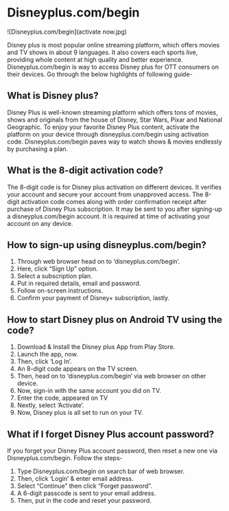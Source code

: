 # Disneyplus.com/begin

![Disneyplus.com/begin](activate now.jpg)

Disney plus is most popular online streaming platform, which offers movies and TV shows in about 9 languages. It also covers each sports live, providing whole content at high quality and better experience. Disneyplus.com/begin is way to access Disney plus for OTT consumers on their devices. Go through the below highlights of following guide-


## What is Disney plus?

Disney Plus is well-known streaming platform which offers tons of movies, shows and originals from the house of Disney, Star Wars, Pixar and National Geographic. To enjoy your favorite Disney Plus content, activate the platform on your device through disneyplus.com/begin using activation code. Disneyplus.com/begin paves way to watch shows & movies endlessly by purchasing a plan.


## What is the 8-digit activation code?

The 8-digit code is for Disney plus activation on different devices. It verifies your account and secure your account from unapproved access. The 8-digit activation code comes along with order confirmation receipt after purchase of Disney Plus subscription. It may be sent to you after signing-up a disneyplus.com/begin account. It is required at time of activating your account on any device.

## How to sign-up using disneyplus.com/begin?

1. Through web browser head on to ‘disneyplus.com/begin‘.
2. Here, click “Sign Up” option.
3. Select a subscription plan.
4. Put in required details, email and password.
5. Follow on-screen instructions.
6. Confirm your payment of Disney+ subscription, lastly.

## How to start Disney plus on Android TV using the code?

1. Download & Install the Disney plus App from Play Store.
2. Launch the app, now.
3. Then, click ‘Log In’.
4. An 8-digit code appears on the TV screen.
5. Then, head on to ‘disneyplus.com/begin‘ via web browser on other device.
6. Now, sign-in with the same account you did on TV.
7. Enter the code, appeared on TV
8. Nextly, select ‘Activate’.
9. Now, Disney plus is all set to run on your TV.


## What if I forget Disney Plus account password?

If you forget your Disney Plus account password, then reset a new one via Disneyplus.com/begin. Follow the steps-

1. Type Disneyplus.com/begin on search bar of web browser.
2. Then, click ‘Login’ & enter email address.
3. Select “Continue” then click “Forget password”.
4. A 6-digit passcode is sent to your email address.
5. Then, put in the code and reset your password.
